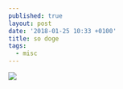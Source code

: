 ```yaml
---
published: true
layout: post
date: '2018-01-25 10:33 +0100'
title: so doge
tags:
  - misc
---
```

![](https://i.pinimg.com/564x/0b/f5/7c/0bf57cd3cd3fe7be30dd5541562f0200.jpg)
